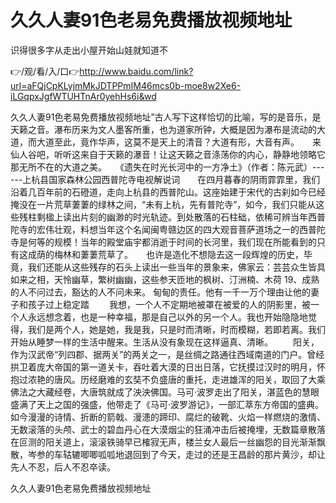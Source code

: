 # 久久人妻91色老易免费播放视频地址
识得很多字从走出小屋开始山娃就知道不

👉/观/看/入/口👉http://www.baidu.com/link?url=aFQjCpKLyjmMkJDTPPmIM46mcs0b-moe8w2Xe6-iLGqpxJgfWTUHTnAr0yehHs6i&wd

久久人妻91色老易免费播放视频地址”古人写下这样恰切的比喻，写的是音乐，是天籁之音。瀑布历来为文人墨客所重，也为道家所钟，大概是因为瀑布是流动的大道，而大道至此，竟作华声，这莫不是天上的清音？大道有形，大音有声。　　来仙人谷吧，听听这来自于天籁的瀑音！让这天籁之音涤荡你的内心，静静地领略它那无所不在的大道之美。　　《遗失在时光长河中的一方净土》（作者：陈元武）------上杭县国家森林公园西普陀寺电视解说词　　在四月暮春的阴雨霏霏里，我们沿着几百年前的石磴道，走向上杭县的西普陀山。这座始建于宋代的古刹如今已经掩没在一片荒草萋萋的绿林之间，“未有上杭，先有普陀寺”，如今，我们只能从这些残柱剩楹上读出片刻的幽渺的时光轨迹。到处散落的石柱础，依稀可辨当年西普陀寺的宏伟壮观，料想当年这个名闻闽粤赣边区的四大观音菩萨道场之一的西普陀寺是何等的规模！当年的殿堂庙宇都消逝于时间的长河里，我们现在所能看到的只有这成荫的梅林和萋萋荒草了。　　也许是造化不想隐去这一段辉煌的历史，毕竟，我们还能从这些残存的石头上读出一些当年的景象来，佛家云：芸芸众生皆具如来之相，天怜幽草，繁树幽幽，这些参天匝地的枫树、汀洲楠、木荷
	19、成熟的人不问过去，豁达的人不问未来。
甸甸的责任。他有一千一万个理由让他的妻子和孩子过上稳定踏
　　我想，一个人不定期地被罩在被爱的人的阴影里，被一个人永远想念着，也是一种幸福，那是自己以外的另一个人。我也开始隐隐地觉得，我们是两个人，她是她，我是我，只是时而清晰，时而模糊，若即若离。我们开始从睡梦一样的生活中醒来。生活从没有象现在这样逼真、清晰。
　　阳关，作为汉武帝“列四郡、据两关”的两关之一，是丝绸之路通往西域南道的门户。曾经拱卫着庞大帝国的第一道关卡，吞吐着大漠的日出日落，它抚摸过汉时的明月，怀抱过浓艳的唐风。历经磨难的玄奘不负盛唐的重托，走进雄浑的阳关，取回了大乘佛法之大藏经卷，大唐筑就成了泱泱佛国。马可·波罗走出了阳关，湛蓝色的慧眼盛满了天上之国的强盛，他带走了《马可·波罗游记》，一部汇萃东方帝国的盛典。如今漫漫的诗情、折断的箭戟、漫漶的蹄印、腐烂的破靴、火焰一样燃烧的激情、无数滚落的头颅、武士的碧血丹心在大漠烟尘的狂涌冲击后被掩埋，无数篇章散落在叵测的阳关道上，滚滚铁骑早已榷寂无声，楼兰女人最后一丝幽怨的目光渐渐飘散，岑参的车轱辘唧唧呱呱地退回到了今天，走过的还是王昌龄的那片黄沙，却让先人不忍，后人不忍卒读。

久久人妻91色老易免费播放视频地址
